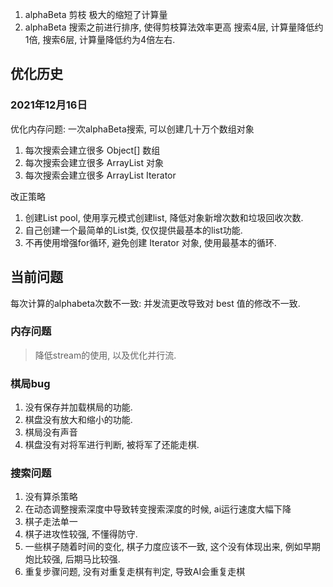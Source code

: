 1. alphaBeta 剪枝
    极大的缩短了计算量
2. alphaBeta 搜索之前进行排序, 使得剪枝算法效率更高
    搜索4层, 计算量降低约1倍, 搜索6层, 计算量降低约为4倍左右.
   
## 优化历史

### 2021年12月16日

优化内存问题: 一次alphaBeta搜索, 可以创建几十万个数组对象

   1. 每次搜索会建立很多 Object[] 数组 
   2. 每次搜索会建立很多 ArrayList 对象
   3. 每次搜索会建立很多 ArrayList Iterator

改正策略

   1. 创建List pool, 使用享元模式创建list, 降低对象新增次数和垃圾回收次数.
   2. 自己创建一个最简单的List类, 仅仅提供最基本的list功能.
   3. 不再使用增强for循环, 避免创建 Iterator 对象, 使用最基本的循环.

## 当前问题

每次计算的alphabeta次数不一致: 
    并发流更改导致对 best 值的修改不一致.

### 内存问题


> 降低stream的使用, 以及优化并行流.

### 棋局bug

1. 没有保存并加载棋局的功能.
2. 棋盘没有放大和缩小的功能.
3. 棋局没有声音
4. 棋盘没有对将军进行判断, 被将军了还能走棋.

### 搜索问题

1. 没有算杀策略
2. 在动态调整搜索深度中导致转变搜索深度的时候, ai运行速度大幅下降
3. 棋子走法单一
4. 棋子进攻性较强, 不懂得防守.
5. 一些棋子随着时间的变化, 棋子力度应该不一致, 这个没有体现出来, 例如早期炮比较强, 后期马比较强.
6. 重复步骤问题, 没有对重复走棋有判定, 导致AI会重复走棋
